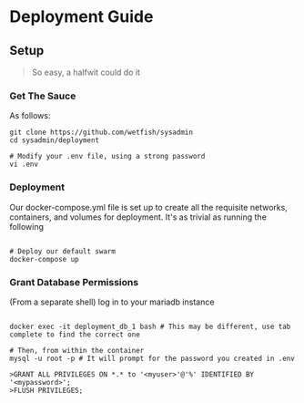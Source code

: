 # Deployment Guide


## Setup

> So easy, a halfwit could do it

### Get The Sauce

As follows: 

```/bin/sh
git clone https://github.com/wetfish/sysadmin
cd sysadmin/deployment

# Modify your .env file, using a strong password 
vi .env
```

### Deployment

Our docker-compose.yml file is set up to create all the requisite networks, containers, and volumes for deployment. It's as trivial as running the following

```/bin/sh

# Deploy our default swarm
docker-compose up

```

### Grant Database Permissions

(From a separate shell) log in to your mariadb instance

```/bin/sh

docker exec -it deployment_db_1 bash # This may be different, use tab complete to find the correct one

# Then, from within the container
mysql -u root -p # It will prompt for the password you created in .env

>GRANT ALL PRIVILEGES ON *.* to '<myuser>'@'%' IDENTIFIED BY '<mypassword>';
>FLUSH PRIVILEGES;
```
